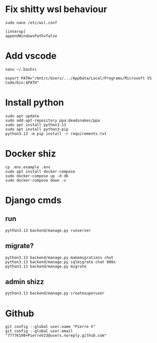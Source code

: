 # Fix shitty wsl behaviour
`sudo nano /etc/wsl.conf`
```
[interop]
appendWindowsPath=false
```

# Add vscode
`nano ~/.bashrc`
```
export PATH="/mnt/c/Users/.../AppData/Local/Programs/Microsoft VS Code/bin:$PATH"
```

# Install python
```
sudo apt update
sudo add-apt-repository ppa:deadsnakes/ppa
sudo apt install python3.13
sudo apt install python3-pip
python3.13 -m pip install -r requirements.txt
```

# Docker shiz
```
cp .env.example .env
sudo apt install docker-compose
sudo docker-compose up -d db
sudo docker-compose down -v
```

# Django cmds
## run
`python3.13 backend/manage.py runserver`
## migrate?
`python3.13 backend/manage.py makemigrations chat` \
`python3.13 backend/manage.py sqlmigrate chat 000x` \
`python3.13 backend/manage.py migrate`
## admin shizz
`python3.13 backend/manage.py createsuperuser`


# Github
```
git config --global user.name "Pierre V"
git config --global user.email "77776198+PierreV23@users.noreply.github.com"
```